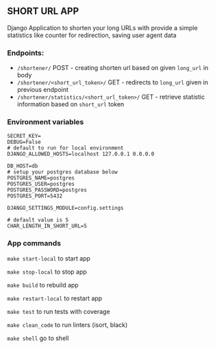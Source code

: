## SHORT URL APP 
Django Application to shorten your long URLs with provide a simple statistics like counter for redirection, saving user agent data 


### Endpoints: 
- `/shortener/` POST - creating shorten url based on given `long_url` in body
- `/shortener/<short_url_token>/` GET - redirects to `long_url` given in previous endpoint
- `/shortener/statistics/<short_url_token>/` GET - retrieve statistic information based on `short_url` token  


### Environment variables
```
SECRET_KEY=
DEBUG=False
# default to run for local environment
DJANGO_ALLOWED_HOSTS=localhost 127.0.0.1 0.0.0.0 

DB_HOST=db
# setup your postgres database below 
POSTGRES_NAME=postgres
POSTGRES_USER=postgres
POSTGRES_PASSWORD=postgres
POSTGRES_PORT=5432

DJANGO_SETTINGS_MODULE=config.settings

# default value is 5
CHAR_LENGTH_IN_SHORT_URL=5

```

### App commands
`make start-local` to start app

`make stop-local` to stop app

`make build` to rebuild app

`make restart-local` to restart app

`make test` to run tests with coverage

`make clean_code` to run linters (isort, black)
 
`make shell` go to shell 